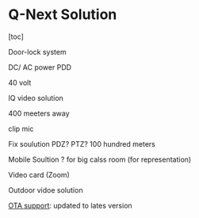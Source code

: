 # Q-Next Solution

[toc]

Door-lock system

DC/ AC power  PDD

40 volt 



IQ video solution 

400 meeters away 

clip mic



Fix soulution PDZ? PTZ? 100 hundred meters

Mobile Soultion ? for big calss room (for representation)



Video card (Zoom)



Outdoor vidoe solution

[OTA support](https://www.techtarget.com/searchmobilecomputing/definition/OTA-update-over-the-air-update): updated to lates version 